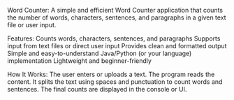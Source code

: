 Word Counter:
A simple and efficient Word Counter application that counts the number of words, characters, sentences, and paragraphs in a given text file or user input.

Features:
Counts words, characters, sentences, and paragraphs
Supports input from text files or direct user input
Provides clean and formatted output
Simple and easy-to-understand Java/Python (or your language) implementation
Lightweight and beginner-friendly

How It Works:
The user enters or uploads a text.
The program reads the content.
It splits the text using spaces and punctuation to count words and sentences.
The final counts are displayed in the console or UI.
